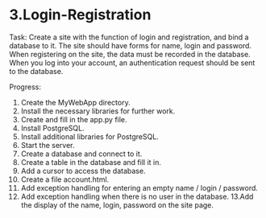 # 3.Login-Registration
Task: Create a site with the function of login and registration, and bind a database to it. The site should have forms for name, login and password. When registering on the site, the data must be recorded in the database. When you log into your account, an authentication request should be sent to the database. 

Progress:
1. Create the MyWebApp directory.
2. Install the necessary libraries for further work.
3. Create and fill in the app.py file.
4. Install PostgreSQL.
5. Install additional libraries for PostgreSQL.
6. Start the server.
7. Create a database and connect to it.
8. Create a table in the database and fill it in.
9. Add a cursor to access the database.
10. Create a file account.html.
11. Add exception handling for entering an empty name / login / password.
12. Add exception handling when there is no user in the database.
13.Add the display of the name, login, password on the site page. 
